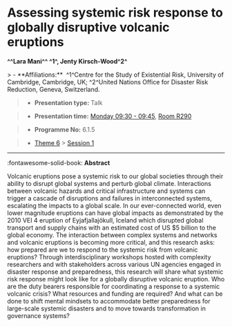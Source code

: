 # Assessing systemic risk response to globally disruptive volcanic eruptions

**^^Lara Mani^^ ^1^, Jenty Kirsch-Wood^2^**

<!-- more -->> - **Affiliations:**  ^1^Centre for the Study of Existential Risk, University of Cambridge, Cambridge, UK; ^2^United Nations Office for Disaster Risk Reduction, Geneva, Switzerland. 

> - **Presentation type:** Talk

> - **Presentation time:** [Monday 09:30 - 09:45](../sessions_comparison.md#__tabbed_1_4), [Room R290](../maps_venue.md#__tabbed_1_1)

> - **Programme No:** 6.1.5

> - [Theme 6](../theme6.md) > [Session 1](../sessions/session-6-1.md)

--- 

:fontawesome-solid-book: **Abstract**

Volcanic eruptions pose a systemic risk to our global societies through their ability to disrupt global systems and perturb global climate. Interactions between volcanic hazards and critical infrastructure and systems can trigger a cascade of disruptions and failures in interconnected systems, escalating the impacts to a global scale. In our ever-connected world, even lower magnitude eruptions can have global impacts as demonstrated by the 2010 VEI 4 eruption of Eyjafjallajökull, Iceland which disrupted global transport and supply chains with an estimated cost of US $5 billion to the global economy. The interaction between complex systems and networks and volcanic eruptions is becoming more critical, and this research asks: how prepared are we to respond to the systemic risk from volcanic eruptions?
Through interdisciplinary workshops hosted with complexity researchers and with stakeholders across various UN agencies engaged in disaster response and preparedness, this research will share what systemic risk response might look like for a globally disruptive volcanic eruption. Who are the duty bearers responsible for coordinating a response to a systemic volcanic crisis? What resources and funding are required? And what can be done to shift mental mindsets to accommodate better preparedness for large-scale systemic disasters and to move towards transformation in governance systems?

